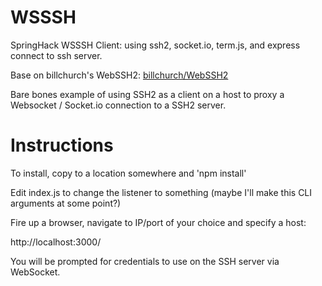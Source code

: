# WSSSH
SpringHack WSSSH Client: using ssh2, socket.io, term.js, and express connect to ssh server.

Base on billchurch's WebSSH2: [billchurch/WebSSH2](https://github.com/billchurch/WebSSH2)

Bare bones example of using SSH2 as a client on a host to proxy a Websocket / Socket.io connection to a SSH2 server. 

# Instructions
To install, copy to a location somewhere and 'npm install'

Edit index.js to change the listener to something (maybe I'll make this CLI arguments at some point?)

Fire up a browser, navigate to IP/port of your choice and specify a host:

http://localhost:3000/

You will be prompted for credentials to use on the SSH server via WebSocket.

